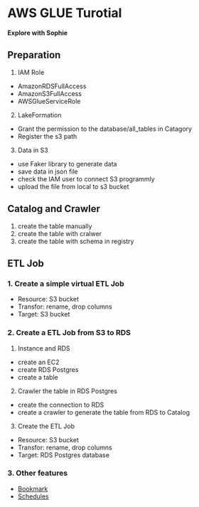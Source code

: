 # AWS GLUE Turotial
**Explore with Sophie**

## Preparation
1. IAM Role
- AmazonRDSFullAccess
- AmazonS3FullAccess
- AWSGlueServiceRole

2. LakeFormation
- Grant the permission to the database/all_tables in Catagory
- Register the s3 path

3. Data in S3
- use Faker library to generate data
- save data in json file
- check the IAM user to connect S3 programmly
- upload the file from local to s3 bucket

## Catalog and Crawler
1. create the table manually
2. create the table with cralwer
3. create the table with schema in registry


## ETL Job
### 1. Create a simple virtual ETL Job
- Resource: S3 bucket
- Transfor: rename, drop columns
- Target: S3 bucket

### 2. Create a ETL Job from S3 to RDS
1. Instance and RDS
- create an EC2
- create RDS Postgres
- create a table

2. Crawler the table in RDS Postgres
- create the connection to RDS
- create a crawler to generate the table from RDS to Catalog

3. Create the ETL Job
- Resource: S3 bucket
- Transfor: rename, drop columns
- Target: RDS Postgres database

### 3. Other features
- [Bookmark](https://docs.aws.amazon.com/glue/latest/dg/monitor-continuations.html)
- [Schedules](https://docs.aws.amazon.com/glue/latest/dg/monitor-data-warehouse-schedule.html)


